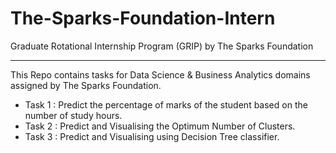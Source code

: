 # The-Sparks-Foundation-Intern
Graduate Rotational Internship Program (GRIP) by The Sparks Foundation


---
This Repo contains tasks for Data Science & Business Analytics domains assigned by The Sparks Foundation.

* Task 1 : Predict the percentage of marks of the student based on the number of study hours.
* Task 2 : Predict and Visualising the Optimum Number of Clusters.
* Task 3 : Predict and Visualising using Decision Tree classifier.

